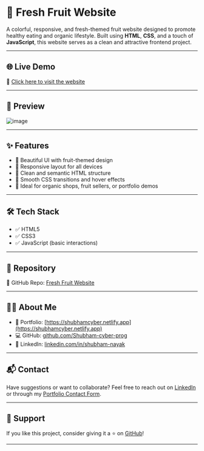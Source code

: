 
# 🍓 Fresh Fruit Website

A colorful, responsive, and fresh-themed fruit website designed to promote healthy eating and organic lifestyle. Built using **HTML**, **CSS**, and a touch of **JavaScript**, this website serves as a clean and attractive frontend project.

---

## 🌐 Live Demo

🔗 [Click here to visit the website](https://shubham-cyber-prog.github.io/Fresh-Fruit-Website/)

---

## 📸 Preview
![image](https://github.com/user-attachments/assets/302ec0a7-578c-4139-a805-b6e72707c164)


---

## ✨ Features

- 🍍 Beautiful UI with fruit-themed design
- 🍇 Responsive layout for all devices
- 🍎 Clean and semantic HTML structure
- 🍌 Smooth CSS transitions and hover effects
- 🍉 Ideal for organic shops, fruit sellers, or portfolio demos

---

## 🛠️ Tech Stack

- ✅ HTML5
- ✅ CSS3
- ✅ JavaScript (basic interactions)

---

## 📁 Repository

📂 GitHub Repo: [Fresh Fruit Website](https://github.com/Shubham-cyber-prog/Fresh-Fruit-Website.git)

---

## 🧑‍💻 About Me

- 💼 Portfolio: [https://shubhamcyber.netlify.app](https://shubhamcyber.netlify.app)
- 💻 GitHub: [github.com/Shubham-cyber-prog](https://github.com/Shubham-cyber-prog)
- 🔗 LinkedIn: [linkedin.com/in/shubham-nayak](https://www.linkedin.com/in/shubham-nayak)

---

## 📬 Contact

Have suggestions or want to collaborate? Feel free to reach out on [LinkedIn](https://www.linkedin.com/in/shubham-nayak) or through my [Portfolio Contact Form](https://shubhamcyber.netlify.app#contact).

---

## 🙌 Support

If you like this project, consider giving it a ⭐ on [GitHub](https://github.com/Shubham-cyber-prog/Fresh-Fruit-Website)!

---

